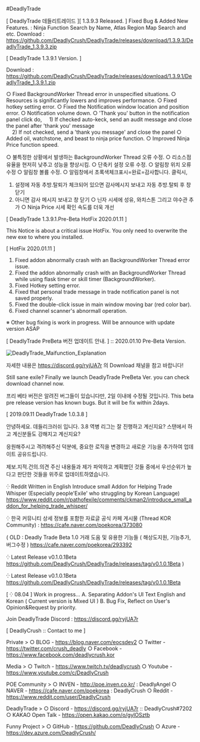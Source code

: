 #DeadlyTrade

[ DeadlyTrade 데들리트레이드 ][ 1.3.9.3 Released. ]
Fixed Bug & Added New Features. : Ninja Function Search by Name, Atlas Region Map Search and etc.
Download : https://github.com/DeadlyCrush/DeadlyTrade/releases/download/1.3.9.3/DeadlyTrade_1.3.9.3.zip

[ DeadlyTrade 1.3.9.1 Version. ]

Download : https://github.com/DeadlyCrush/DeadlyTrade/releases/download/1.3.9.1/DeadlyTrade_1.3.9.1.zip

○ Fixed BackgroundWorker Thread error in unspecified situations.
○ Resources is significantly lowers and improves performance.
○ Fixed hotkey setting error.
○ Fixed the Notification window location and position error.
○ Notification volume down.
○ 'Thank you' button in the notification panel click do,
    1) If checked auto-keck, send an audit message and close the panel after 'thank you' message  
    2) If not checked, send a 'thank you message' and close the panel
○ Added oil, watchstone, and beast to ninja price function.
○ Improved Ninja Price function speed.

○ 불특정한 상황에서 발생하는 BackgroundWorker Thread 오류 수정.
○ 리소스점유율을 현저히 낮추고 성능을 향상시킴.
○ 단축키 설정 오류 수정.
○ 알림창 위치 오류 수정
○ 알림창 볼륨 수정.
○ 알림창에서 초록색체크표시=완료=감사합니다. 클릭시,
   1) 설정에 자동 추방.탈퇴가 체크되어 있으면 감사메시지 보내고 자동 추방.탈퇴 후 창 닫기
   2) 아니면 감사 메시지 보내고 창 닫기
○ 닌자 시세에 성유, 와치스톤 그리고 야수관 추가
○ Ninja Price 시세 확인 속도를 더욱 개선

[ DeadlyTrade 1.3.9.1.Pre-Beta HotFix 2020.01.11 ]

This Notice is about a critical issue HotFix.
You only need to overwrite the new exe to where you installed.

[ HotFix 2020.01.11 ]

1. Fixed addon abnormally crash with an BackgroundWorker Thread error issue.
2. Fixed the addon abnormally crash with an BackgroundWorker Thread while using flask timer or skill timer (BackgroundWorker).
3. Fixed Hotkey setting error.
4. Fixed that personal trade message in trade notification panel is not saved properly.
5. Fixed the double-click issue in main window moving bar (red color bar).
6. Fixed channel scanner's abnormall operation.

※
Other bug fixing is work in progress. Will be announce with update version ASAP

[ DeadlyTrade PreBeta 버전 업데이트 안내. ] :: 2020.01.10 Pre-Beta Version.

![DeadlyTrade_Maifunction_Explanation](https://user-images.githubusercontent.com/11026168/72128670-0094b980-33b7-11ea-9c95-1c8e7edbf23c.png)

자세한 내용은 https://discord.gg/ryjUA7r 의 Download 채널을 참고 바랍니다!

Still sane exile? Finally we launch DeadlyTrade PreBeta Ver.
you can check download channel now.

프리 베타 버전은 알려진 버그들이 있습니다만, 2일 이내에 수정될 것입니다.
This beta pre release version has known bugs. But it will be fix within 2days.

[ 2019.09.11 DeadlyTrade 1.0.3.8 ]

안녕하세요. 데들리크러쉬 입니다.
3.8 역병 리그는 잘 진행하고 계신지요? 스탠에서 하고 계신분들도 강해지고 계신지요?

응원해주시고 격려해주신 덕분에,
중요한 로직을 변경하고 새로운 기능을 추가하여 업데이트 공유드립니다.

제보.지적.건의.의견 주신 내용들과 제가 파악하고 계획했던 것들 중에서
우선순위가 높다고 판단한 것들을 위주로 업데이트하였습니다.

⁛ Reddit Written in English
Introduce small Addon for Helping Trade Whisper (Especially people'Exile' who struggling by Korean Language)
https://www.reddit.com/r/pathofexile/comments/ckman2/introduce_small_addon_for_helping_trade_whisper/

⁛ 한국 커뮤니티 상세 정보를 포함한 자료글
공식 카페 게시물 (Thread KOR Community) : https://cafe.naver.com/poekorea/373080

( OLD : Deadly Trade Beta 1.0 거래 도움 및 유용한 기능들 ( 해상도지원, 기능추가, 버그수정 )
https://cafe.naver.com/poekorea/293392 

⁛ Latest Release v0.1.0.1Beta
https://github.com/DeadlyCrush/DeadlyTrade/releases/tag/v0.1.0.1Beta )

⁛ Latest Release v0.1.0.1Beta
https://github.com/DeadlyCrush/DeadlyTrade/releases/tag/v0.1.0.1Beta

[ ⁛ 08.04  ]
Work in progress...
A. Separating Addon's UI Text English and Korean ( Current version is Mixed UI )
B. Bug Fix, Reflect on User's Opinion&Request by priority.



Join DeadlyTrade Discord : https://discord.gg/ryjUA7r



[ DeadlyCrush :: Contact to me ]

Private >
○ BLOG - https://blog.naver.com/eocsdev2
○ Twitter - https://twitter.com/crush_deadly
○ Facebook - https://www.facebook.com/deadlycrush.kor

Media >
○ Twitch - https://www.twitch.tv/deadlycrush
○ Youtube - https://www.youtube.com/c/DeadlyCrush

POE Community >
○ INVEN - http://poe.inven.co.kr/ : DeadlyAngel 
○ NAVER - https://cafe.naver.com/poekorea : DeadlyCrush
○ Reddit - https://www.reddit.com/user/DeadlyCrush

DeadlyTrade >
○ Discord - https://discord.gg/ryjUA7r :: DeadlyCrush#7202
○ KAKAO Open Talk - https://open.kakao.com/o/gylOSztb

Funny Project >
○ GitHub - https://github.com/DeadlyCrush
○ Azure - https://dev.azure.com/DeadlyCrush/

